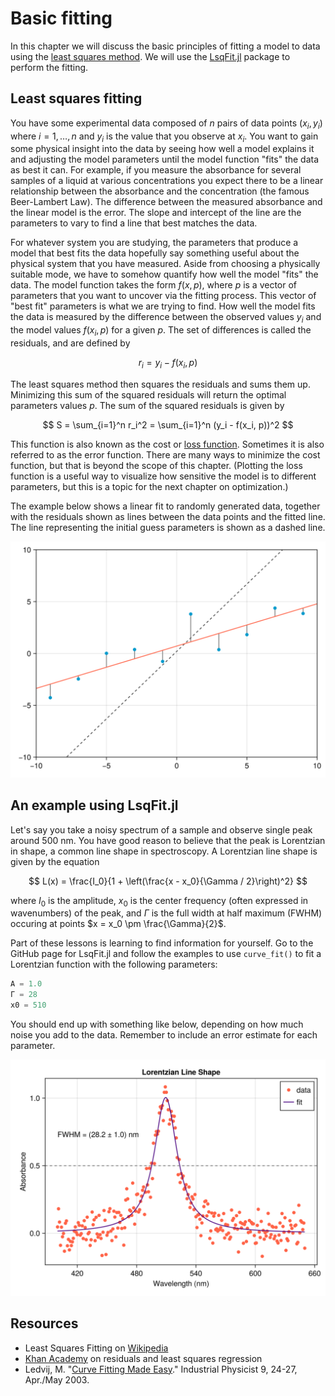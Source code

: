 # Basic fitting

In this chapter we will discuss the basic principles of fitting a model to data using the [least squares method](https://en.wikipedia.org/wiki/Least_squares).
We will use the [LsqFit.jl](https://github.com/JuliaNLSolvers/LsqFit.jl) package to perform the fitting.


## Least squares fitting
You have some experimental data composed of $n$ pairs of data points $(x_i, y_i)$ where $i = 1, \dots, n$ and $y_i$ is the value that you observe at $x_i$.
You want to gain some physical insight into the data by seeing how well a model explains it and adjusting the model parameters until the model function "fits" the data as best it can.
For example, if you measure the absorbance for several samples of a liquid at various concentrations you expect there to be a linear relationship between the absorbance and the concentration (the famous Beer-Lambert Law).
The difference between the measured absorbance and the linear model is the error.
The slope and intercept of the line are the parameters to vary to find a line that best matches the data.

For whatever system you are studying, the parameters that produce a model that best fits the data hopefully say something useful about the physical system that you have measured.
Aside from choosing a physically suitable mode, we have to somehow quantify how well the model "fits" the data.
The model function takes the form $f(x, p)$, where $p$ is a vector of parameters that you want to uncover via the fitting process.
This vector of "best fit" parameters is what we are trying to find.
How well the model fits the data is measured by the difference between the observed values $y_i$ and the model values $f(x_i, p)$ for a given $p$.
The set of differences is called the residuals, and are defined by

$$r_i = y_i - f(x_i, p)$$

The least squares method then squares the residuals and sums them up.
Minimizing this sum of the squared residuals will return the optimal parameters values $p$.
The sum of the squared residuals is given by

$$
S = \sum_{i=1}^n r_i^2 = \sum_{i=1}^n (y_i - f(x_i, p))^2
$$

This function is also known as the cost or [loss function](https://en.wikipedia.org/wiki/Loss_function). Sometimes it is also referred to as the error function.
There are many ways to minimize the cost function, but that is beyond the scope of this chapter.
(Plotting the loss function is a useful way to visualize how sensitive the model is to different parameters, but this is a topic for the next chapter on optimization.)

The example below shows a linear fit to randomly generated data, together with the residuals shown as lines between the data points and the fitted line.
The line representing the initial guess parameters is shown as a dashed line.

![](../images/linear_fit.png)


## An example using LsqFit.jl

Let's say you take a noisy spectrum of a sample and observe single peak around 500 nm. You have good reason to believe that the peak is Lorentzian in shape, a common line shape in spectroscopy.
A Lorentzian line shape is given by the equation

$$
L(x) = \frac{I_0}{1 + \left(\frac{x - x_0}{\Gamma / 2}\right)^2}
$$

where $I_0$ is the amplitude, $x_0$ is the center frequency (often expressed in wavenumbers) of the peak, and $\Gamma$ is the full width at half maximum (FWHM) occuring at points $x = x_0 \pm \frac{\Gamma}{2}$.

Part of these lessons is learning to find information for yourself.
Go to the GitHub page for LsqFit.jl and follow the examples to use `curve_fit()` to fit a Lorentzian function with the following parameters:

```julia
A = 1.0
Γ = 28
x0 = 510
```

You should end up with something like below, depending on how much noise you add to the data.
Remember to include an error estimate for each parameter.

![](../images/lorentzian_fit.png)




## Resources

- Least Squares Fitting on [Wikipedia](https://en.wikipedia.org/wiki/Least_squares)
- [Khan Academy](https://www.khanacademy.org/math/ap-statistics/bivariate-data-ap/xfb5d8e68:residuals/v/regression-residual-intro) on residuals and least squares regression
- Ledvij, M. "[Curve Fitting Made Easy](http://physik.uibk.ac.at/hephy/muon/origin_curve_fitting_primer.pdf)." Industrial Physicist 9, 24-27, Apr./May 2003.
